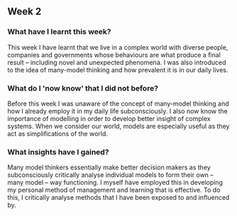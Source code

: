 ## Week 2

### What have I learnt this week?
This week I have learnt that we live in a complex world with diverse people, companies and governments whose behaviours are what produce a final result – including novel and unexpected phenomena. I was also introduced to the idea of many-model thinking and how prevalent it is in our daily lives.

### What do I 'now know' that I did not before?
Before this week I was unaware of the concept of many-model thinking and how I already employ it in my daily life subconsciously. I also now know the importance of modelling in order to develop better insight of complex systems. When we consider our world, models are especially useful as they act as simplifications of the world.

### What insights have I gained?
Many model thinkers essentially make better decision makers as they subconsciously critically analyse individual models to form their own – many model – way functioning.
I myself have employed this in developing my personal method of management and learning that is effective. To do this, I critically analyse methods that I have been exposed to and influenced by.
